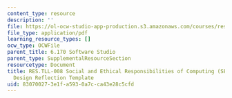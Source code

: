 ```yaml
---
content_type: resource
description: ''
file: https://ol-ocw-studio-app-production.s3.amazonaws.com/courses/res-tll-008-social-and-ethical-responsibilities-of-computing-serc-fall-2021/830700273e1fa5930a7cca43e28c5cfd_MITRESTLL-008F21-6170designReflection.pdf
file_type: application/pdf
learning_resource_types: []
ocw_type: OCWFile
parent_title: 6.170 Software Studio
parent_type: SupplementalResourceSection
resourcetype: Document
title: RES.TLL-008 Social and Ethical Responsibilities of Computing (SERC), 6.170
  Design Reflection Template
uid: 83070027-3e1f-a593-0a7c-ca43e28c5cfd
---
```

